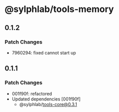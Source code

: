 # @sylphlab/tools-memory

## 0.1.2

### Patch Changes

- 7960294: fixed cannot start up

## 0.1.1

### Patch Changes

- 001f90f: refactored
- Updated dependencies [001f90f]
  - @sylphlab/tools-core@0.3.1
